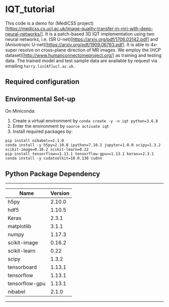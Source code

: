 # IQT_tutorial
This code is a demo for (MedICSS project)[https://medicss.cs.ucl.ac.uk/image-quality-transfer-in-mri-with-deep-neural-networks/]. It is a patch-based 3D IQT implementation using two neural networks, i.e. (SR U-net)[https://arxiv.org/pdf/1706.03142.pdf] and (Anisotropic U-net)[https://arxiv.org/pdf/1909.06763.pdf]. It is able to 4x-super resolve on cross-plane direction of MR images. We employ the (HCP dataset)[http://www.humanconnectomeproject.org/] as training and testing data. The trained model and test sample data are available by request via emailing `harry.lin[AT]ucl.ac.uk`.

## Required configuration


## Environmental Set-up
On Miniconda: 
1. Create a virtual environment by `conda create -y -n iqt python=3.6.8`
2. Enter the environment by `source activate iqt`
3. Install required packages by:
```
pip install nibabel==2.1.0
conda install -y h5py=2.10.0 ipython=7.10.1 jupyter=1.0.0 scipy=1.3.2 scikit-image=0.16.2 scikit-learn=0.22 
pip install tensorflow==1.13.1 tensorflow-gpu==1.13.1 keras==2.3.1
conda install -y cudatoolkit=10.0.130 cudnn
```

## Python Package Dependency
------------------------------------------
Name                     |Version         
-------------------------|----------------
h5py                     | 2.10.0           
hdf5                     | 1.10.5           
Keras                    | 2.3.1          
matplotlib               | 3.1.1            
numpy                    | 1.17.3          
scikit-image             | 0.16.2           
scikit-learn             | 0.22             
scipy                    | 1.3.2            
tensorboard              | 1.13.1           
tensorflow               | 1.13.1           
tensorflow-gpu           | 1.13.1          
nibabel                  | 2.1.0          
------------------------------------------
